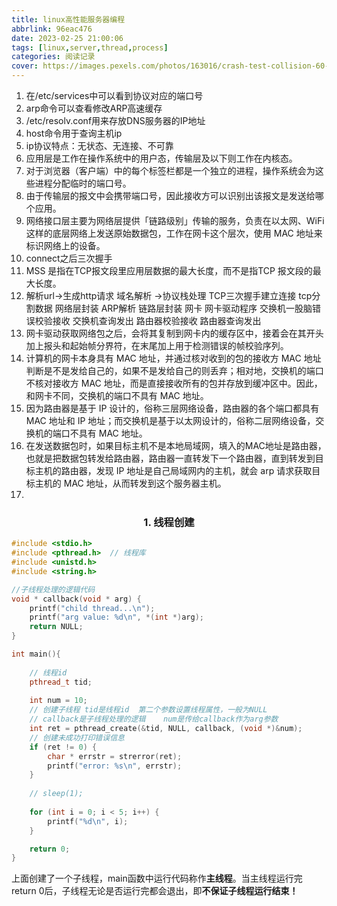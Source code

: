 ```yaml
---
title: linux高性能服务器编程
abbrlink: 96eac476
date: 2023-02-25 21:00:06
tags: [linux,server,thread,process]
categories: 阅读记录
cover: https://images.pexels.com/photos/163016/crash-test-collision-60-km-h-distraction-163016.jpeg?auto=compress&cs=tinysrgb&w=1260&h=750&dpr=1
---
```

1. 在/etc/services中可以看到协议对应的端口号
2. arp命令可以查看修改ARP高速缓存
3. /etc/resolv.conf用来存放DNS服务器的IP地址
4. host命令用于查询主机ip
5. ip协议特点：无状态、无连接、不可靠
6. 应用层是工作在操作系统中的用户态，传输层及以下则工作在内核态。
7. 对于浏览器（客户端）中的每个标签栏都是一个独立的进程，操作系统会为这些进程分配临时的端口号。
8. 由于传输层的报文中会携带端口号，因此接收方可以识别出该报文是发送给哪个应用。
9. 网络接口层主要为网络层提供「链路级别」传输的服务，负责在以太网、WiFi 这样的底层网络上发送原始数据包，工作在网卡这个层次，使用 MAC 地址来标识网络上的设备。
10. connect之后三次握手
11. MSS 是指在TCP报文段里应用层数据的最大长度，而不是指TCP 报文段的最大长度。
12. 解析url->生成http请求 域名解析 ->协议栈处理 TCP三次握手建立连接 tcp分割数据 网络层封装 ARP解析 链路层封装 网卡 网卡驱动程序 交换机一股脑错误校验接收 交换机查询发出 路由器校验接收 路由器查询发出
13. 网卡驱动获取网络包之后，会将其复制到网卡内的缓存区中，接着会在其开头加上报头和起始帧分界符，在末尾加上用于检测错误的帧校验序列。
14. 计算机的网卡本身具有 MAC 地址，并通过核对收到的包的接收方 MAC 地址判断是不是发给自己的，如果不是发给自己的则丢弃；相对地，交换机的端口不核对接收方 MAC 地址，而是直接接收所有的包并存放到缓冲区中。因此，和网卡不同，交换机的端口不具有 MAC 地址。
15. 因为路由器是基于 IP 设计的，俗称三层网络设备，路由器的各个端口都具有 MAC 地址和 IP 地址；而交换机是基于以太网设计的，俗称二层网络设备，交换机的端口不具有 MAC 地址。
16. 在发送数据包时，如果目标主机不是本地局域网，填入的MAC地址是路由器，也就是把数据包转发给路由器，路由器一直转发下一个路由器，直到转发到目标主机的路由器，发现 IP 地址是自己局域网内的主机，就会 arp 请求获取目标主机的 MAC 地址，从而转发到这个服务器主机。
17. 
### <center>1. 线程创建<center>
```c++
#include <stdio.h>
#include <pthread.h>  // 线程库
#include <unistd.h>
#include <string.h>

//子线程处理的逻辑代码
void * callback(void * arg) {
	printf("child thread...\n");
	printf("arg value: %d\n", *(int *)arg);
	return NULL;
}

int main(){
	
	// 线程id
	pthread_t tid;
	
	int num = 10;
	// 创建子线程 tid是线程id  第二个参数设置线程属性，一般为NULL 
	// callback是子线程处理的逻辑	num是传给callback作为arg参数
	int ret = pthread_create(&tid, NULL, callback, (void *)&num);
	// 创建未成功打印错误信息
	if (ret != 0) {
		char * errstr = strerror(ret);
		printf("error: %s\n", errstr);
	}
	
	// sleep(1);
	
	for (int i = 0; i < 5; i++) {
		printf("%d\n", i);
	}

    return 0;
}
```
上面创建了一个子线程，main函数中运行代码称作**主线程**。当主线程运行完return 0后，子线程无论是否运行完都会退出，即**不保证子线程运行结束！**
